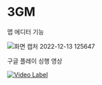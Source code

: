 # 3GM

맵 에디터 기능


![화면 캡처 2022-12-13 125647](https://user-images.githubusercontent.com/62954002/207223020-1e7fc27c-e783-4fbd-bbeb-e9f66c926bd8.png)

구글 플레이 싱행 영상


[![Video Label](https://user-images.githubusercontent.com/62954002/207327426-9fd25454-d14d-4f43-8f6b-3753c622f1c7.png)](https://www.youtube.com/watch?v=vNj98N1Yej0)
